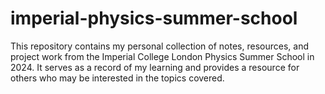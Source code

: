 # imperial-physics-summer-school
This repository contains my personal collection of notes, resources, and project work from the Imperial College London Physics Summer School in 2024. It serves as a record of my learning and provides a resource for others who may be interested in the topics covered.
